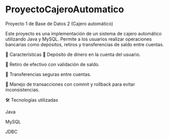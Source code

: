 # ProyectoCajeroAutomatico
Proyecto 1 de Base de Datos 2 (Cajero automático)

Este proyecto es una implementación de un sistema de cajero automático utilizando Java y MySQL. Permite a los usuarios realizar operaciones bancarias como depósitos, retiros y transferencias de saldo entre cuentas.

🚀 Características
📌 Depósito de dinero en la cuenta del usuario.

📌 Retiro de efectivo con validación de saldo.

📌 Transferencias seguras entre cuentas.

📌 Manejo de transacciones con commit y rollback para evitar inconsistencias.

🛠️ Tecnologías utilizadas

Java

MySQL

JDBC
